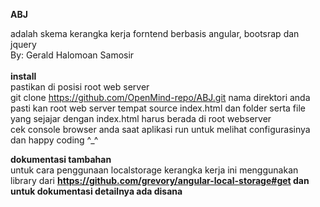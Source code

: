 <b>ABJ</b>

adalah skema kerangka kerja forntend
berbasis angular, bootsrap dan jquery
<br>
By: Gerald Halomoan Samosir
<br><br>
<b>install</b>
<br>
pastikan di posisi root web server
<br>
git clone  https://github.com/OpenMind-repo/ABJ.git  nama direktori anda
<br>
pasti kan root web server tempat source index.html dan folder serta file yang sejajar
dengan index.html harus berada di root webserver
<br>
cek console browser anda saat aplikasi run
untuk melihat configurasinya
dan happy coding  ^_^


<b>dokumentasi tambahan</b>
<br>
untuk cara penggunaan localstorage
kerangka kerja ini  menggunakan library dari
<b>
https://github.com/grevory/angular-local-storage#get
dan untuk dokumentasi detailnya ada disana 

